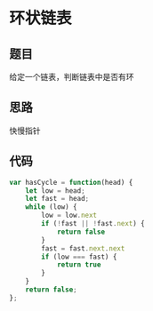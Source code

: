 # 环状链表

## 题目

给定一个链表，判断链表中是否有环

## 思路

快慢指针

## 代码

```javascript
var hasCycle = function(head) {
    let low = head;
    let fast = head;
    while (low) {
        low = low.next
        if (!fast || !fast.next) {
            return false
        }
        fast = fast.next.next
        if (low === fast) {
            return true
        }
    }
    return false;
};
```


